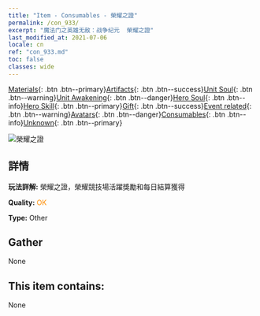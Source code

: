 ```yaml
---
title: "Item - Consumables - 榮耀之證"
permalink: /con_933/
excerpt: "魔法门之英雄无敌：战争纪元  榮耀之證"
last_modified_at: 2021-07-06
locale: cn
ref: "con_933.md"
toc: false
classes: wide
---
```

 [Materials](/ItemsCN/){: .btn .btn--primary}[Artifacts](/ItemsCN/Artifacts/){: .btn .btn--success}[Unit Soul](/ItemsCN/UnitSoul/){: .btn .btn--warning}[Unit Awakening](/ItemsCN/UnitAwakening/){: .btn .btn--danger}[Hero Soul](/ItemsCN/HeroSoul/){: .btn .btn--info}[Hero Skill](/ItemsCN/HeroSkill/){: .btn .btn--primary}[Gift](/ItemsCN/Gift/){: .btn .btn--success}[Event related](/ItemsCN/Events/){: .btn .btn--warning}[Avatars](/ItemsCN/Avatars/){: .btn .btn--danger}[Consumables](/ItemsCN/Consumables/){: .btn .btn--info}[Unknown](/ItemsCN/Unknown/){: .btn .btn--primary}

 ![榮耀之證](/images/t/i_40021.png)

## 詳情
 **玩法詳解:** 榮耀之證，榮耀競技場活躍獎勵和每日結算獲得

 **Quality:** <span style="color: #FF8C00">OK</span>

 **Type:** Other

## Gather

  None

## This item contains:

  None

